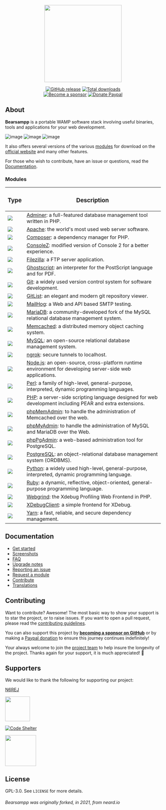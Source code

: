 <p align="center"><a href="https://bearsampp.com" target="_blank"><img width="250" src="img/Bearsampp-logo.svg"></a></p>

<p align="center">
  <a href="https://github.com/Bearsampp/Bearsampp/releases/latest"><img src="https://img.shields.io/github/release/bearsampp/bearsampp.svg?style=flat-square" alt="GitHub release"></a>
  <a href="https://github.com/Bearsampp/Bearsampp/releases"><img src="https://img.shields.io/github/downloads/bearsampp/bearsampp/total.svg?style=flat-square" alt="Total downloads"></a>
  <br /><a href="https://github.com/sponsors/N6REJ"><img src="https://img.shields.io/badge/sponsor-N6REJ-181717.svg?logo=github&style=flat-square" alt="Become a sponsor"></a>
  <a href="https://www.paypal.me/BearLeeAble"><img src="https://img.shields.io/badge/donate-paypal-00457c.svg?logo=paypal&style=flat-square" alt="Donate Paypal"></a>
</p>

## About

**Bearsampp** is a portable WAMP software stack involving useful binaries, tools and applications for your web development.

![image](img/screenshots/menu-left.jpg) ![image](img/screenshots/menu-right.jpg)
![image](img/screenshots/menu-tools.jpg)

It also offers several versions of the various [modules](https://bearsampp.com/module) for download on the
[official website](https://bearsampp.com) and many other features.<br />

For those who wish to contribute, have an issue or questions, read the [Documentation](https://bearsampp.com/documentation).

### Modules

|  <h3>Type</h3> | <h3>Description</h3>|
| ------------------ | -----------------------------------------------------------------------------------------------------------------|
| ![](img/application.png) | [Adminer](https://bearsampp.com/module/adminer): a full-featured database management tool written in PHP. |
| ![](img/binary.png) | [Apache](https://bearsampp.com/module/apache): the world's most used web server software. |
| ![](img/tool.png) | [Composer](https://bearsampp.com/module/composer): a dependency manager for PHP. |
| ![](img/tool.png) | [ConsoleZ](https://bearsampp.com/module/consolez): modified version of Console 2 for a better experience. |
| ![](img/binary.png) | [Filezilla](https://bearsampp.com/module/filezilla): a FTP server application. |
| ![](img/tool.png) | [Ghostscript](https://bearsampp.com/module/ghostscript): an interpreter for the PostScript language and for PDF. |
| ![](img/tool.png) | [Git](https://bearsampp.com/module/git): a widely used version control system for software development. |
| ![](img/application.png) | [GitList](https://bearsampp.com/module/gitlist): an elegant and modern git repository viewer. |
| ![](img/binary.png) | [MailHog](https://bearsampp.com/module/mailhog): a Web and API based SMTP testing. |
| ![](img/binary.png) | [MariaDB](https://bearsampp.com/module/mariadb): a community-developed fork of the MySQL relational database management system. |
| ![](img/binary.png) | [Memcached](https://bearsampp.com/module/memcached): a distributed memory object caching system. |
| ![](img/binary.png) | [MySQL](https://bearsampp.com/module/mysql): an open-source relational database management system. |
| ![](img/tool.png) | [ngrok](https://bearsampp.com/module/ngrok): secure tunnels to localhost. |
| ![](img/binary.png) | [Node.js](https://bearsampp.com/module/nodejs): an open-source, cross-platform runtime environment for developing server-side web applications. 
| ![](img/tool.png) | [Perl](https://bearsampp.com/module/perl): a family of high-level, general-purpose, interpreted, dynamic programming languages. |
| ![](img/binary.png) | [PHP](https://bearsampp.com/module/php): a server-side scripting language designed for web development including PEAR and extra extensions. |
| ![](img/application.png) | [phpMemAdmin](https://bearsampp.com/module/phpmemadmin): to handle the administration of Memcached over the web. |
| ![](img/application.png) | [phpMyAdmin](https://bearsampp.com/module/phpmyadmin): to handle the administration of MySQL and MariaDB over the Web. |
| ![](img/application.png) | [phpPgAdmin](https://bearsampp.com/module/phppgadmin): a web-based administration tool for PostgreSQL. |
| ![](img/binary.png) | [PostgreSQL](https://bearsampp.com/module/postgresql): an object-relational database management system (ORDBMS). |
| ![](img/tool.png) | [Python](https://bearsampp.com/module/python): a widely used high-level, general-purpose, interpreted, dynamic programming language. |
| ![](img/tool.png) | [Ruby](https://bearsampp.com/module/ruby): a dynamic, reflective, object-oriented, general-purpose programming language. |
| ![](img/application.png) | [Webgrind](https://bearsampp.com/module/webgrind): the Xdebug Profiling Web Frontend in PHP. |
| ![](img/tool.png) | [XDebugClient](https://bearsampp.com/module/xdc): a simple frontend for XDebug. |
| ![](img/tool.png) | [Yarn](https://bearsampp.com/module/yarn): a fast, reliable, and secure dependency management. |

## Documentation

* [Get started](https://bearsampp.com/get-started)
* [Screenshots](https://bearsampp.com/screenshots)
* [FAQ](https://bearsampp.com/faq)
* [Upgrade notes](https://bearsampp.com/upgrade)
* [Reporting an issue](https://github.com/Bearsampp/Bearsampp/issues)
* [Request a module](https://bearsampp.com/request)
* [Contribute](https://bearsampp.com/contribute)
* [Translations](https://bearsampp.com/translations)

## Contributing

Want to contribute? Awesome! The most basic way to show your support is to star the project, or to raise issues. If
you want to open a pull request, please read the [contributing guidelines](.github/CONTRIBUTING.md).

You can also support this project by [**becoming a sponsor on GitHub**](https://github.com/sponsors/N6REJ) or by
making a [Paypal donation](https://www.paypal.me/BearLeeAble) to ensure this journey continues indefinitely!

Your always welcome to join the [project team](https://github.com/orgs/Bearsampp/teams) to help insure the longevity of the project.
Thanks again for your support, it is much appreciated! :pray:

## Supporters

We would like to thank the following for supporting our project:

[N6REJ](https://github.com/N6REJ)

<a href="https://www.jetbrains.com/"> <img src="https://resources.jetbrains.com/storage/products/company/brand/logos/jb_beam.png" width="80"></a>

[![Code Shelter](https://www.codeshelter.co/static/badges/badge-flat.svg)](https://www.codeshelter.co/)

<a href="https://simplifyyourweb.com/" ><img src="https://user-images.githubusercontent.com/1850089/191779113-6218a5df-d06d-41b5-92f9-86a9563b4d09.png" width="100" /> </a>


## License

GPL-3.0. See `LICENSE` for more details.<br />

<h6>Bearsampp was originally forked, in 2021, from neard.io</h6>

